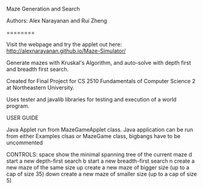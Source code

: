 Maze Generation and Search

Authors: Alex Narayanan and Rui Zheng

========

Visit the webpage and try the applet out here: http://alexnarayanan.github.io/Maze-Simulator/

Generate mazes with Kruskal's Algorithm, and auto-solve with depth first and breadth first search.

Created for Final Project for CS 2510 Fundamentals of Computer Science 2 at Northeastern University.

Uses tester and javalib libraries for testing and execution of a world program. 

USER GUIDE

Java Applet run from MazeGameApplet class.
Java application can be run from either Examples clsas or MazeGame class, bigbangs have to be uncommented

CONTROLS:
space           show the minimal spanning tree of the current maze
d               start a new depth-first search
b               start a new breadth-first search
n               create a new maze of the same size
up              create a new maze of bigger size (up to a cap of size 35)
down            create a new maze of smaller size (up to a cap of size 5)

